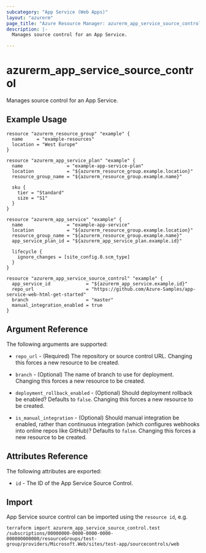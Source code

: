 ```yaml
---
subcategory: "App Service (Web Apps)"
layout: "azurerm"
page_title: "Azure Resource Manager: azurerm_app_service_source_control"
description: |-
  Manages source control for an App Service.

---
```


# azurerm_app_service_source_control

Manages source control for an App Service.

## Example Usage

```hcl
resource "azurerm_resource_group" "example" {
  name     = "example-resources"
  location = "West Europe"
}

resource "azurerm_app_service_plan" "example" {
  name                = "example-app-service-plan"
  location            = "${azurerm_resource_group.example.location}"
  resource_group_name = "${azurerm_resource_group.example.name}"

  sku {
    tier = "Standard"
    size = "S1"
  }
}

resource "azurerm_app_service" "example" {
  name                = "example-app-service"
  location            = "${azurerm_resource_group.example.location}"
  resource_group_name = "${azurerm_resource_group.example.name}"
  app_service_plan_id = "${azurerm_app_service_plan.example.id}"

  lifecycle {
    ignore_changes = [site_config.0.scm_type]
  }
}

resource "azurerm_app_service_source_control" "example" {
  app_service_id             = "${azurerm_app_service.example.id}"
  repo_url                   = "https://github.com/Azure-Samples/app-service-web-html-get-started"
  branch                     = "master"
  manual_integration_enabled = true
}
```

## Argument Reference

The following arguments are supported:

* `repo_url` - (Required) The repository or source control URL. Changing this forces a new resource to be created.

* `branch` - (Optional) The name of branch to use for deployment. Changing this forces a new resource to be created.

* `deployment_rollback_enabled` - (Optional) Should deployment rollback be enabled? Defaults to `false`. Changing this forces a new resource to be created.

* `is_manual_integration` - (Optional) Should manual integration be enabled, rather than continuous integration (which configures webhooks into online repos like GitHub)? Defaults to `false`. Changing this forces a new resource to be created.

## Attributes Reference

The following attributes are exported:

* `id` - The ID of the App Service Source Control.

## Import

App Service source control can be imported using the `resource id`, e.g.

```shell
terraform import azurerm_app_service_source_control.test /subscriptions/00000000-0000-0000-0000-000000000000/resourceGroups/test-group/providers/Microsoft.Web/sites/test-app/sourcecontrols/web
```
